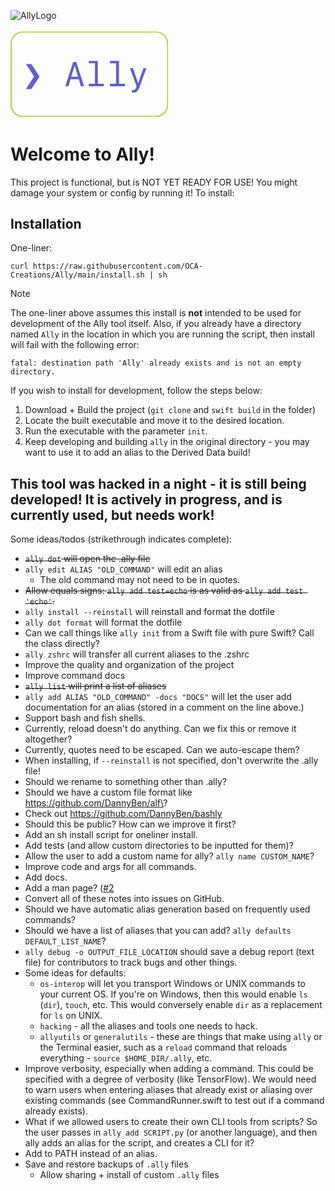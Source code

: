 ![AllyLogo](https://github.com/OCA-Creations/Ally/assets/104732280/6ccf9357-c35f-49ed-bc0f-76a841f1a9b6)<?xml version="1.0" encoding="UTF-8" standalone="no"?>
<!DOCTYPE svg PUBLIC "-//W3C//DTD SVG 1.1//EN" "http://www.w3.org/Graphics/SVG/1.1/DTD/svg11.dtd">
<!-- Created with Vectornator (http://vectornator.io/) -->
<svg height="50%" stroke-miterlimit="10" style="fill-rule:nonzero;clip-rule:evenodd;stroke-linecap:round;stroke-linejoin:round;" version="1.1" viewBox="0 0 2000 1140" width="50%" xml:space="preserve" xmlns="http://www.w3.org/2000/svg" xmlns:vectornator="http://vectornator.io" xmlns:xlink="http://www.w3.org/1999/xlink">
<defs/>
<clipPath id="ArtboardFrame">
<rect height="1140" width="2000" x="0" y="0"/>
</clipPath>
<g clip-path="url(#ArtboardFrame)" id="Layer-1" vectornator:layerName="Layer-1">
<g opacity="1" vectornator:layerName="g">
<g opacity="1" vectornator:layerName="g">
<path d="M195.599 757.26L299.569 598.76L195.599 440.05L265.619 440.05L367.679 598.76L265.619 757.26L195.599 757.26Z" fill="#605cde" fill-rule="nonzero" opacity="1" stroke="none" vectornator:layerName="path"/>
<path d="M894.519 721.4L933.989 721.4L835.329 415.223L795.439 415.223L696.769 721.4L734.749 721.4L761.489 633.56L867.999 633.56L894.519 721.4ZM814.319 460.2L815.379 460.2L858.239 601.52L771.249 601.52L814.319 460.2Z" fill="#605cde" fill-rule="nonzero" opacity="1" stroke="none" vectornator:layerName="path"/>
<path d="M1184.57 721.4L1184.57 691.48L1108.61 691.48L1108.61 400.795L994.459 400.795L994.459 430.71L1072.54 430.71L1072.54 691.48L993.819 691.48L993.819 721.4L1184.57 721.4Z" fill="#605cde" fill-rule="nonzero" opacity="1" stroke="none" vectornator:layerName="path"/>
<path d="M1453.19 721.4L1453.19 691.48L1377.23 691.48L1377.23 400.795L1263.08 400.795L1263.08 430.71L1341.16 430.71L1341.16 691.48L1262.44 691.48L1262.44 721.4L1453.19 721.4Z" fill="#605cde" fill-rule="nonzero" opacity="1" stroke="none" vectornator:layerName="path"/>
<path d="M1556.74 803.3C1599.39 803.3 1618.7 786.54 1638.85 729.89L1725.63 491.18L1687.23 491.18L1622.94 683.84L1620.18 683.84L1555.68 491.18L1516.42 491.18L1601.08 722.88L1597.05 735.4C1587.5 762.14 1575.62 771.9 1553.98 771.9C1550.59 771.9 1544.01 771.69 1541.25 771.05L1541.25 802.66C1544.43 803.09 1551.43 803.3 1556.74 803.3Z" fill="#605cde" fill-rule="nonzero" opacity="1" stroke="none" vectornator:layerName="path"/>
</g>
<g opacity="1" vectornator:layerName="use">
<clipPath clip-rule="nonzero" id="ClipPath">
<path d="M0 24.9062L0 1115.09L2003.97 1115.09L2003.97 24.9062L0 24.9062ZM155.75 42.2188L1848.19 42.2188C1924.65 42.2188 1986.66 104.192 1986.66 180.656L1986.66 959.344C1986.66 1035.8 1924.65 1097.78 1848.19 1097.78L155.75 1097.78C79.29 1097.78 17.2813 1035.8 17.2812 959.344L17.2812 180.656C17.2812 104.192 79.29 42.2187 155.75 42.2188Z"/>
</clipPath>
<g clip-path="url(#ClipPath)">
<path d="M17.2887 180.664C17.2887 104.2 79.2787 42.213 155.739 42.213L1848.2 42.213C1924.66 42.213 1986.65 104.2 1986.65 180.664L1986.65 959.34C1986.65 1035.8 1924.66 1097.79 1848.2 1097.79L155.739 1097.79C79.2787 1097.79 17.2887 1035.8 17.2887 959.34L17.2887 180.664Z" fill="none" opacity="1" stroke="#c2d047" stroke-linecap="butt" stroke-linejoin="round" stroke-width="34.6128" vectornator:layerName="path"/>
</g>
</g>
</g>
</g>
</svg>

# Welcome to Ally!
This project is functional, but is NOT YET READY FOR USE! You might damage your system or config by running it! To install:
## Installation
One-liner:
```
curl https://raw.githubusercontent.com/OCA-Creations/Ally/main/install.sh | sh
```
> [!NOTE]
> The one-liner above assumes this install is **not** intended to be used for development of the Ally tool itself. Also, if you already have a directory named `Ally` in the location in which you are running the script, then install will fail with the following error:
> ```
> fatal: destination path 'Ally' already exists and is not an empty directory.
> ```
If you wish to install for development, follow the steps below:
1. Download + Build the project (`git clone` and `swift build` in the folder)
2. Locate the built executable and move it to the desired location.
3. Run the executable with the parameter `init`.
4. Keep developing and building `ally` in the original directory - you may want to use it to add an alias to the Derived Data build!
## This tool was hacked in a night - it is still being developed! It is actively in progress, and is currently used, but needs work!
Some ideas/todos (strikethrough indicates complete):
- <s>`ally dot` will open the .ally file</s>
- `ally edit ALIAS "OLD_COMMAND"` will edit an alias
    - The old command may not need to be in quotes.
- <s>Allow equals signs: `ally add test=echo` is as valid as `ally add test 'echo'`.</s>
- `ally install --reinstall` will reinstall and format the dotfile
- `ally dot format` will format the dotfile
- Can we call things like `ally init` from a Swift file with pure Swift? Call the class directly?
- `ally zshrc` will transfer all current aliases to the .zshrc
- Improve the quality and organization of the project
- Improve command docs
- <s>`ally list` will print a list of aliases</s>
- `ally add ALIAS "OLD_COMMAND" -docs "DOCS"` will let the user add documentation for an alias (stored in a comment on the line above.)
- Support bash and fish shells.
- Currently, reload doesn't do anything. Can we fix this or remove it altogether?
- Currently, quotes need to be escaped. Can we auto-escape them?
- When installing, if `--reinstall` is not specified, don't overwrite the .ally file!
- Should we rename to something other than .ally?
- Should we have a custom file format like https://github.com/DannyBen/alf\?
- Check out https://github.com/DannyBen/bashly
- Should this be public? How can we improve it first?
- Add an sh install script for oneliner install.
- Add tests (and allow custom directories to be inputted for them)?
- Allow the user to add a custom name for ally? `ally name CUSTOM_NAME`?
- Improve code and args for all commands.
- Add docs.
- Add a man page? ([#2](https://github.com/OCA-Creations/Ally/issues/2)
- Convert all of these notes into issues on GitHub.
- Should we have automatic alias generation based on frequently used commands?
- Should we have a list of aliases that you can add? `ally defaults DEFAULT_LIST_NAME`?
- `ally debug -o OUTPUT_FILE_LOCATION` should save a debug report (text file) for contributors to track bugs and other things.
- Some ideas for defaults:
    - `os-interop` will let you transport Windows or UNIX commands to your current OS. If you're on Windows, then this would enable `ls` (`dir`), `touch`, etc. This would conversely enable `dir` as a replacement for `ls` on UNIX.
    - `hacking` - all the aliases and tools one needs to hack.
    - `allyutils` or `generalutils` - these are things that make using `ally` or the Terminal easier, such as a `reload` command that reloads everything - `source $HOME_DIR/.ally`, etc.
- Improve verbosity, especially when adding a command. This could be specified with a degree of verbosity (like TensorFlow). We would need to warn users when entering aliases that already exist or aliasing over existing commands (see CommandRunner.swift to test out if a command already exists).
- What if we allowed users to create their own CLI tools from scripts? So the user passes in `ally add SCRIPT.py` (or another language), and then ally adds an alias for the script, and creates a CLI for it?
- Add to PATH instead of an alias.
- Save and restore backups of `.ally` files
    - Allow sharing + install of custom `.ally` files
